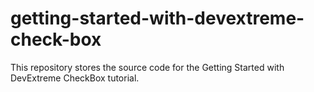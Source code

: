 # getting-started-with-devextreme-check-box
This repository stores the source code for the Getting Started with DevExtreme CheckBox tutorial.
